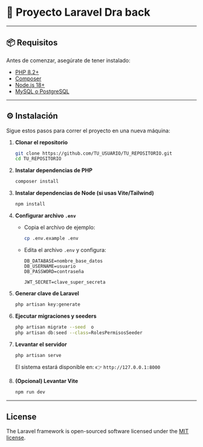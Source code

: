 # 🚀 Proyecto Laravel Dra back

---

## 📦 Requisitos

Antes de comenzar, asegúrate de tener instalado:

* [PHP 8.2+](https://www.php.net/)
* [Composer](https://getcomposer.org/)
* [Node.js 18+](https://nodejs.org/)
* [MySQL o PostgreSQL](https://www.mysql.com/)

---

## ⚙️ Instalación

Sigue estos pasos para correr el proyecto en una nueva máquina:

1. **Clonar el repositorio**

   ```bash
   git clone https://github.com/TU_USUARIO/TU_REPOSITORIO.git
   cd TU_REPOSITORIO
   ```

2. **Instalar dependencias de PHP**

   ```bash
   composer install
   ```

3. **Instalar dependencias de Node (si usas Vite/Tailwind)**

   ```bash
   npm install
   ```

4. **Configurar archivo `.env`**

   * Copia el archivo de ejemplo:

     ```bash
     cp .env.example .env
     ```
   * Edita el archivo `.env` y configura:

     ```env
     DB_DATABASE=nombre_base_datos
     DB_USERNAME=usuario
     DB_PASSWORD=contraseña

     JWT_SECRET=clave_super_secreta
     ```

5. **Generar clave de Laravel**

   ```bash
   php artisan key:generate
   ```

6. **Ejecutar migraciones y seeders**

   ```bash
   php artisan migrate --seed  o
   php artisan db:seed --class=RolesPermisosSeeder
   ```

7. **Levantar el servidor**

   ```bash
   php artisan serve
   ```

   El sistema estará disponible en:
   👉 `http://127.0.0.1:8000`

8. **(Opcional) Levantar Vite**

   ```bash
   npm run dev
   ```

---

## License

The Laravel framework is open-sourced software licensed under the [MIT license](https://opensource.org/licenses/MIT).
